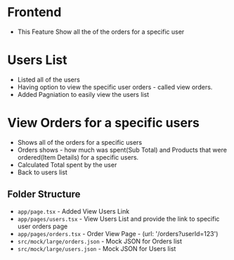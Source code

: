 # Frontend

- This Feature Show all the of the orders for a specific user

# Users List

- Listed all of the users
- Having option to view the specific user orders - called view orders.
- Added Pagniation to easily view the users list

# View Orders for a specific users

- Shows all of the orders for a specific users
- Orders shows - how much was spent(Sub Total) and Products that were ordered(Item Details) for a specific users.
- Calculated Total spent by the user
- Back to users list

## Folder Structure

- `app/page.tsx` - Added View Users Link
- `app/pages/users.tsx` - View Users List and provide the link to specific user orders page
- `app/pages/orders.tsx` - Order View Page - (url: '/orders?userId=123')
- `src/mock/large/orders.json` - Mock JSON for Orders list
- `src/mock/large/users.json` - Mock JSON for Users list

